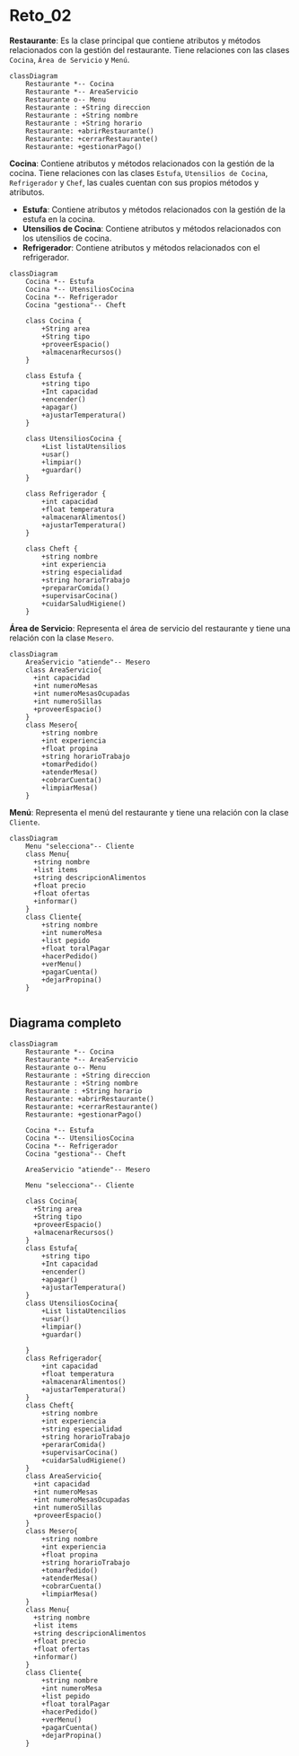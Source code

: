 # Reto_02 
**Restaurante**: Es la clase principal que contiene atributos y métodos relacionados con la gestión del restaurante. Tiene relaciones con las clases `Cocina`, `Área de Servicio` y `Menú`.
````mermaid
classDiagram
    Restaurante *-- Cocina
    Restaurante *-- AreaServicio
    Restaurante o-- Menu
    Restaurante : +String direccion
    Restaurante : +String nombre
    Restaurante : +String horario
    Restaurante: +abrirRestaurante()
    Restaurante: +cerrarRestaurante()
    Restaurante: +gestionarPago()
````

**Cocina**: Contiene atributos y métodos relacionados con la gestión de la cocina. Tiene relaciones con las clases `Estufa`, `Utensilios de Cocina`, `Refrigerador` y `Chef`, las cuales cuentan con sus propios métodos y atributos.
- **Estufa**: Contiene atributos y métodos relacionados con la gestión de la estufa en la cocina.
- **Utensilios de Cocina**: Contiene atributos y métodos relacionados con los utensilios de cocina.
- **Refrigerador**: Contiene atributos y métodos relacionados con el refrigerador.

````mermaid
classDiagram
    Cocina *-- Estufa
    Cocina *-- UtensiliosCocina
    Cocina *-- Refrigerador
    Cocina "gestiona"-- Cheft

    class Cocina {
        +String area
        +String tipo
        +proveerEspacio()
        +almacenarRecursos()
    }

    class Estufa {
        +string tipo
        +Int capacidad
        +encender()
        +apagar()
        +ajustarTemperatura()
    }

    class UtensiliosCocina {
        +List listaUtensilios
        +usar()
        +limpiar()
        +guardar()
    }

    class Refrigerador {
        +int capacidad
        +float temperatura
        +almacenarAlimentos()
        +ajustarTemperatura()
    }

    class Cheft {
        +string nombre
        +int experiencia
        +string especialidad
        +string horarioTrabajo
        +prepararComida()
        +supervisarCocina()
        +cuidarSaludHigiene()
    }
````

**Área de Servicio**: Representa el área de servicio del restaurante y tiene una relación con la clase `Mesero`.
````mermaid
classDiagram
    AreaServicio "atiende"-- Mesero
    class AreaServicio{
      +int capacidad
      +int numeroMesas
      +int numeroMesasOcupadas
      +int numeroSillas
      +proveerEspacio()
    }
    class Mesero{
        +string nombre
        +int experiencia
        +float propina
        +string horarioTrabajo
        +tomarPedido()
        +atenderMesa()
        +cobrarCuenta()
        +limpiarMesa()
    }
````


**Menú**: Representa el menú del restaurante y tiene una relación con la clase `Cliente`.
````mermaid
classDiagram
    Menu "selecciona"-- Cliente
    class Menu{
      +string nombre
      +list items
      +string descripcionAlimentos
      +float precio
      +float ofertas
      +informar()
    }
    class Cliente{
        +string nombre
        +int numeroMesa
        +list pepido
        +float toralPagar
        +hacerPedido()
        +verMenu()
        +pagarCuenta()
        +dejarPropina()
    }
    
````
## Diagrama completo

``` mermaid
classDiagram
    Restaurante *-- Cocina
    Restaurante *-- AreaServicio
    Restaurante o-- Menu
    Restaurante : +String direccion
    Restaurante : +String nombre
    Restaurante : +String horario
    Restaurante: +abrirRestaurante()
    Restaurante: +cerrarRestaurante()
    Restaurante: +gestionarPago()

    Cocina *-- Estufa
    Cocina *-- UtensiliosCocina
    Cocina *-- Refrigerador
    Cocina "gestiona"-- Cheft

    AreaServicio "atiende"-- Mesero

    Menu "selecciona"-- Cliente

    class Cocina{
      +String area
      +String tipo
      +proveerEspacio()
      +almacenarRecursos()
    }
    class Estufa{
        +string tipo
        +Int capacidad
        +encender()
        +apagar()
        +ajustarTemperatura()
    }
    class UtensiliosCocina{
        +List listaUtencilios
        +usar()
        +limpiar()
        +guardar()

    }
    class Refrigerador{
        +int capacidad
        +float temperatura
        +almacenarAlimentos()
        +ajustarTemperatura()
    }
    class Cheft{
        +string nombre
        +int experiencia
        +string especialidad
        +string horarioTrabajo
        +perararComida()
        +supervisarCocina()
        +cuidarSaludHigiene()
    }
    class AreaServicio{
      +int capacidad
      +int numeroMesas
      +int numeroMesasOcupadas
      +int numeroSillas
      +proveerEspacio()
    }
    class Mesero{
        +string nombre
        +int experiencia
        +float propina
        +string horarioTrabajo
        +tomarPedido()
        +atenderMesa()
        +cobrarCuenta()
        +limpiarMesa()
    }
    class Menu{
      +string nombre
      +list items
      +string descripcionAlimentos
      +float precio
      +float ofertas
      +informar()
    }
    class Cliente{
        +string nombre
        +int numeroMesa
        +list pepido
        +float toralPagar
        +hacerPedido()
        +verMenu()
        +pagarCuenta()
        +dejarPropina()
    }
    
```